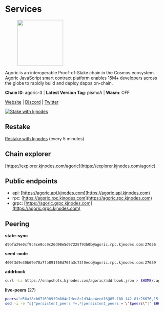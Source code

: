 # Services

<figure><img src="https://raw.githubusercontent.com/kj89/testnet_manuals/main/pingpub/logos/agoric.png" width="150" alt=""><figcaption></figcaption></figure>

Agoric is an interoperable Proof-of-Stake chain in the Cosmos ecosystem.  Agoric JavaScript smart contract platform enables 15M+ developers across the  globe to rapidly build and deploy dapps on-chain.

**Chain ID**: agoric-3 | **Latest Version Tag**: pismoA | **Wasm**: OFF

[Website](https://agoric.com) | [Discord](https://discord.com/invite/qDW8DRes4s) | [Twitter](https://twitter.com/agoric)

[![Stake with kjnodes](https://i.ibb.co/cr44Q8j/button-stake-with-kjnodes.png)](https://restake.app/agoric/agoricvaloper1ku5sm2twlsywdrp4wz3kfwgyrtqtp0lpr3nvk8)

## Restake

[Restake with kjnodes](https://restake.app/agoric/agoricvaloper1ku5sm2twlsywdrp4wz3kfwgyrtqtp0lpr3nvk8) (every 5 minutes)
## Chain explorer
[https://explorer.kjnodes.com/agoric](https://explorer.kjnodes.com/agoric)

## Public endpoints

* api: [https://agoric.api.kjnodes.com](https://agoric.api.kjnodes.com)
* rpc: [https://agoric.rpc.kjnodes.com](https://agoric.rpc.kjnodes.com)
* grpc: [https://agoric.grpc.kjnodes.com](https://agoric.grpc.kjnodes.com)

## Peering

**state-sync**

```text
d9bfa29e0cf9c4ce0cc9c26d98e5d97228f93b0b@agoric.rpc.kjnodes.com:27656
```

**seed-node**

```text
400f3d9e30b69e78a7fb891f60d76fa3c73f0ecc@agoric.rpc.kjnodes.com:27659
```

**addrbook**
```bash
curl -Ls https://snapshots.kjnodes.com/agoric/addrbook.json > $HOME/.agoric/config/addrbook.json
```

**live-peers** (27)
```bash
peers="d56af8cb0716909f9b804e7dec8c1d34ae4eed16@65.108.142.81:26676,15f63de308337b66d8918ffaa74c6e956991bee9@138.201.120.161:28357,1dfd1a8be38d892fa485e1b417bcf5f225b3f638@185.210.219.66:26656,1c9a5b1d34b9e6f184b2dcb18ed068cf0c282e50@51.79.98.163:26656,d9bfa29e0cf9c4ce0cc9c26d98e5d97228f93b0b@65.109.88.38:27656,0464c8dded70d01f5ab50a8d6047a6b27ddf2ccd@84.244.95.232:26656,f095bb53006ebddcbbf29c8df70dddcba6419e36@142.93.145.13:26656,0837c0dac0bb15e79e64207bb0fa5a9a6fa42ad4@178.62.116.62:26656,63bd6649f80362ce513027d99ef32c826fdbd259@45.9.62.136:26656,a38a30c1dd31f63be2befd40b82964b215c3c288@165.22.251.28:26656,711f6f36a6ec3924b6d721de6adce604092e59f2@116.202.226.169:26656,1312bbbd4ed1e58b9e4eb1d7788187a4607915e9@165.22.199.234:26060,4cfac01c912d33f74cb7b66e8b7005aaae47fc2a@146.190.59.8:26060,1d4d7b77e79c2dad9e8586df4f30c7b550f5d49b@13.40.153.111:26656,4eea1e0a22d8d2ade108fc5f8e07d6d6e711e909@65.108.10.138:26656,0f642db2770d4dd3e0d030b2f14f1365e40f3b38@185.146.148.101:26657,ca4c3b9d0cf78d934a3b972c328db2e4a9a66c42@64.32.40.134:26656,3d7d9eac612775c9530e990c44092d7ff55dbb83@95.216.39.109:26656,86d9c73c7687611a6a2619f0186e7ea59ff8af25@206.189.26.213:26060,8c30ee29afc4b77cf98222edcc3fe823cf1e8306@195.201.106.244:26656,bb257b3a0829910477a3845430b6b1f7eb2b4235@34.146.189.78:26656,e70955351f601ea5be9a9bf41032949a777f31b3@207.244.255.229:10003,125911b3993930f69c873e3d8e80763d91cefab7@195.14.6.156:26656,2aedd7163a8ee725507e461b13fb90c091ee1c42@128.0.51.32:26656,1ed533e5a4bd9749dc11f0cc22a6e3d92bdea4b4@34.69.117.194:26656,9e673680df593d841b0e09c49f87409654d84ae9@95.217.202.49:37656,ebc272824924ea1a27ea3183dd0b9ba713494f83@195.3.220.135:27106"
sed -i -e "s|^persistent_peers *=.*|persistent_peers = \"$peers\"|" $HOME/.agoric/config/config.toml
```
